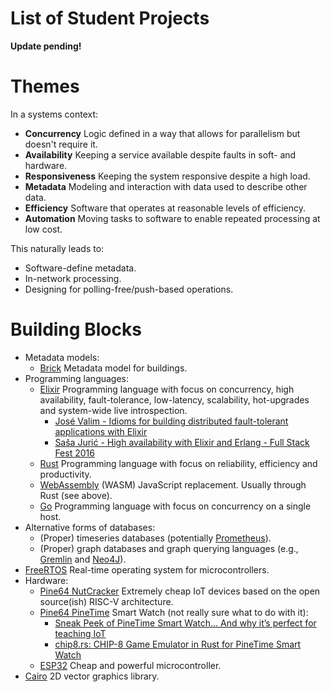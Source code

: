 # List of Student Projects

**Update pending!**

# Themes

In a systems context:
- **Concurrency** Logic defined in a way that allows for parallelism but doesn't require it.
- **Availability** Keeping a service available despite faults in soft- and hardware. 
- **Responsiveness** Keeping the system responsive despite a high load.
- **Metadata** Modeling and interaction with data used to describe other data.
- **Efficiency** Software that operates at reasonable levels of efficiency.
- **Automation** Moving tasks to software to enable repeated processing at low cost.

This naturally leads to:
- Software-define metadata.
- In-network processing.
- Designing for polling-free/push-based operations.

# Building Blocks

- Metadata models:
  - [Brick](https://brickschema.org) Metadata model for buildings.
- Programming languages:
  - [Elixir](https://elixir-lang.org) Programming language with focus on concurrency, high availability, fault-tolerance, low-latency, scalability, hot-upgrades and system-wide live introspection.
    - [José Valim - Idioms for building distributed fault-tolerant applications with Elixir](https://www.youtube.com/watch?v=MMfYXEH9KsY)
    - [Saša Jurić - High availability with Elixir and Erlang - Full Stack Fest 2016](https://www.youtube.com/watch?v=Ba3aCm3A0o8)
  - [Rust](https://www.rust-lang.org) Programming language with focus on reliability, efficiency and productivity.
  - [WebAssembly](https://webassembly.org) (WASM) JavaScript replacement. Usually through Rust (see above).
  - [Go](https://golang.org) Programming language with focus on concurrency on a single host.
- Alternative forms of databases:
  - (Proper) timeseries databases (potentially [Prometheus](https://en.wikipedia.org/wiki/Prometheus_(software))).
  - (Proper) graph databases and graph querying languages (e.g., [Gremlin](https://en.wikipedia.org/wiki/Gremlin_(query_language)) and [Neo4J](https://neo4j.com)).
- [FreeRTOS](https://www.freertos.org) Real-time operating system for microcontrollers.
- Hardware:
  - [Pine64 NutCracker](https://wiki.pine64.org/wiki/Nutcracker) Extremely cheap IoT devices based on the open source(ish) RISC-V architecture.
  - [Pine64 PineTime](https://www.pine64.org/pinetime/) Smart Watch (not really sure what to do with it):
    - [Sneak Peek of PineTime Smart Watch… And why it’s perfect for teaching IoT](https://medium.com/swlh/sneak-peek-of-pinetime-smart-watch-and-why-its-perfect-for-teaching-iot-81b74161c159)
    - [chip8.rs: CHIP-8 Game Emulator in Rust for PineTime Smart Watch](https://lupyuen.github.io/pinetime-rust-mynewt/articles/chip8)
  - [ESP32](http://esp32.net) Cheap and powerful microcontroller.
- [Cairo](https://www.cairographics.org) 2D vector graphics library.

